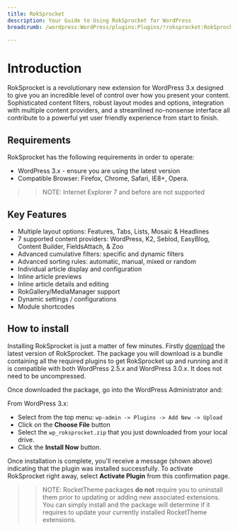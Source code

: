 ```yaml
---
title: RokSprocket
description: Your Guide to Using RokSprocket for WordPress
breadcrumb: /wordpress:WordPress/plugins:Plugins/!roksprocket:RokSprocket

---
```


Introduction
============
RokSprocket is a revolutionary new extension for WordPress 3.x designed to give you an incredible level of control over how you present your content. Sophisticated content filters, robust layout modes and options, integration with multiple content providers, and a streamlined no-nonsense interface all contribute to a powerful yet user friendly experience from start to finish.

Requirements
------------
RokSprocket has the following requirements in order to operate:

* WordPress 3.x - ensure you are using the latest version
* Compatible Browser: Firefox, Chrome, Safari, IE8+, Opera.

>> NOTE: Internet Explorer 7 and before are not supported

Key Features
------------
* Multiple layout options: Features, Tabs, Lists, Mosaic & Headlines
* 7 supported content providers: WordPress, K2, Seblod, EasyBlog, Content Builder, FieldsAttach, & Zoo
* Advanced cumulative filters: specific and dynamic filters
* Advanced sorting rules: automatic, manual, mixed or random
* Individual article display and configuration
* Inline article previews
* Inline article details and editing
* RokGallery/MediaManager support
* Dynamic settings / configurations
* Module shortcodes

How to install
--------------
Installing RokSprocket is just a matter of few minutes. Firstly [download][roksprocket-download] the latest version of RokSprocket. The package you will download is a bundle containing all the required plugins to get RokSprocket up and running and it is compatible with both WordPress 2.5.x and WordPress 3.0.x. It does not need to be uncompressed.

Once downloaded the package, go into the WordPress Administrator and:

From WordPress 3.x:

* Select from the top menu: `wp-admin -> Plugins -> Add New -> Upload`
* Click on the **Choose File** button
* Select the `wp_roksprocket.zip` that you just downloaded from your local drive.
* Click the **Install Now** button.

Once installation is complete, you'll receive a message (shown above) indicating that the plugin was installed successfully. To activate RokSprocket right away, select **Activate Plugin** from this confirmation page.

>> NOTE: RocketTheme packages **do not** require you to uninstall them prior to updating or adding new associated extensions. You can simply install and the package will determine if it requires to update your currently installed RocketTheme extensions.

[featured]: assets/roksprocket-layout.png
[roksprocket-download]: http://www.rockettheme.com/wordpress-downloads/plugins/free/3228-roksprocket
[install]: ../../platform/extensions.md#how-to-install-an-extension
[admin1]: assets/wp_roksprocket_admin_1.png
[features1]: assets/wp_roksprocket_features_1.png
[headlines1]: assets/wp_roksprocket_headlines_1.png
[lists1]: assets/wp_roksprocket_lists_1.png
[mosaic1]: assets/wp_roksprocket_mosaic_1.png
[tabs1]: assets/wp_roksprocket_tabs_1.png
[widget1]: assets/wp_roksprocket_widget_1.png
[widget2]: assets/wp_roksprocket_widget_2.png